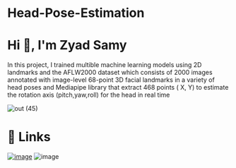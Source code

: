 # Head-Pose-Estimation
#                                                           Hi 👋, I'm Zyad Samy
In this project, I trained multible machine learning models using 2D landmarks and the AFLW2000 dataset which consists of 2000 images annotated with image-level 68-point 3D facial landmarks in a variety of head poses and Mediapipe library that extract 468 points ( X, Y) to estimate the rotation axis (pitch,yaw,roll) for the head in real time

![out (45)](https://user-images.githubusercontent.com/94635686/221700347-5efe4c54-d0a2-49d6-aba4-a614a16f03e4.gif)





# 🔗 Links
[![image](https://user-images.githubusercontent.com/94635686/221718529-62f90d01-d7df-4fa0-8805-1117af406517.png)](https://www.linkedin.com/in/zyad-samy-b2b4b4191/)
 ![image](https://user-images.githubusercontent.com/94635686/221719442-0f295fc5-a135-44e6-b15f-90dbd787086b.png)


